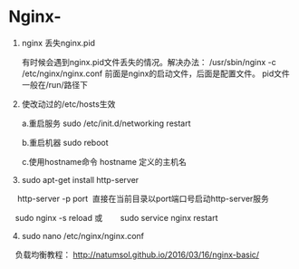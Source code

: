# Nginx-

1. nginx 丢失nginx.pid

    有时候会遇到nginx.pid文件丢失的情况。解决办法：
    /usr/sbin/nginx  -c  /etc/nginx/nginx.conf
    前面是nginx的启动文件，后面是配置文件。
    pid文件一般在/run/路径下
    
2. 使改动过的/etc/hosts生效
    
    a.重启服务
        sudo /etc/init.d/networking restart
        
    b.重启机器
        sudo reboot
        
    c.使用hostname命令
        hostname 定义的主机名

3. sudo apt-get install http-server
   
      http-server -p port  直接在当前目录以port端口号启动http-server服务
    
      sudo nginx -s reload 或
    
      sudo service nginx restart
    
    
4. sudo nano /etc/nginx/nginx.conf
  
      负载均衡教程： http://natumsol.github.io/2016/03/16/nginx-basic/
